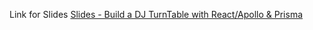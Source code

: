 Link for Slides [Slides - Build a DJ TurnTable with React/Apollo & Prisma](https://slides.com/vilvaathiban/deck-c4b8b6)
